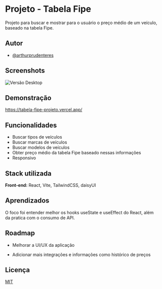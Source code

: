 # Projeto - Tabela Fipe

Projeto para buscar e mostrar para o usuário o preço médio de um veículo, baseado na tabela Fipe.


## Autor

- [@arthurprudenteres](https://github.com/arthurprudenteres/)


## Screenshots

![Versão Desktop](https://i.snipboard.io/Jlowf4.jpg)


## Demonstração

https://tabela-fipe-projeto.vercel.app/

## Funcionalidades

- Buscar tipos de veículos
- Buscar marcas de veículos
- Buscar modelos de veículos
- Obter preço médio da tabela Fipe baseado nessas informações
- Responsivo


## Stack utilizada

**Front-end:** React, Vite, TailwindCSS, daisyUI


## Aprendizados

O foco foi entender melhor os hooks useState e useEffect do React, além da pratica com o consumo de API.


## Roadmap

- Melhorar a UI/UX da aplicação

- Adicionar mais integrações e informações como histórico de preços


## Licença

[MIT](https://choosealicense.com/licenses/mit/#)

